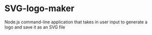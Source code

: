 # SVG-logo-maker
Node.js command-line application that takes in user input to generate a logo and save it as an SVG file
